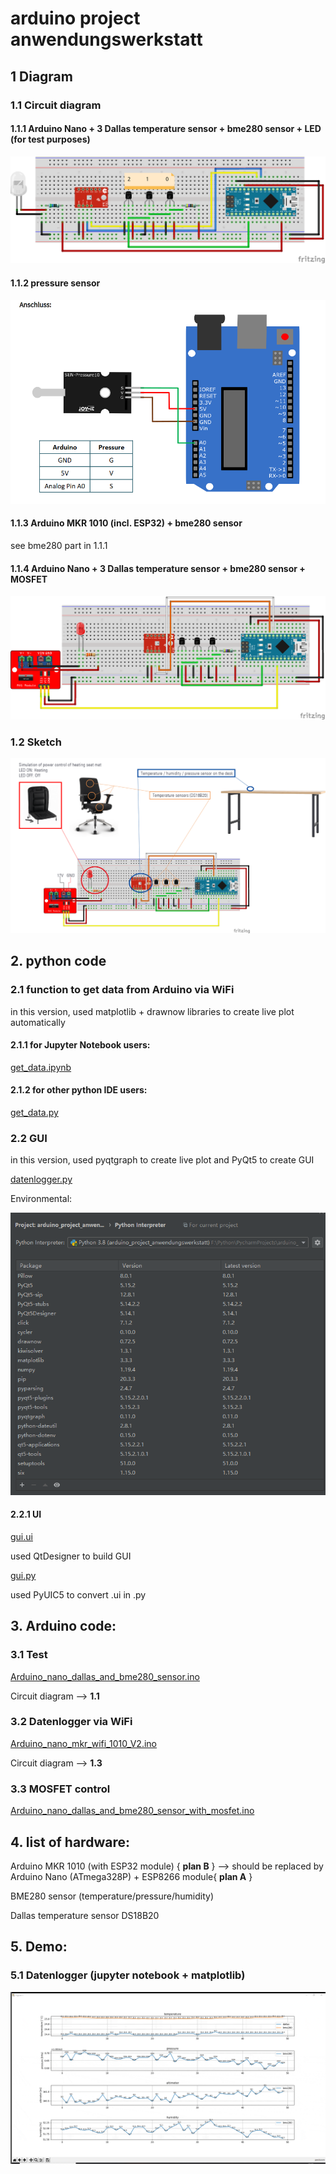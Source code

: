 # arduino project anwendungswerkstatt

## 1 Diagram

### 1.1 Circuit diagram

#### 1.1.1 Arduino Nano + 3 Dallas temperature sensor + bme280 sensor + LED (for test purposes)

![image](pictures/arduino_multiple_DS18B20_13112020.png)

#### 1.1.2 pressure sensor

![image](pictures/DrucksensorAnleitung.PNG)

#### 1.1.3 Arduino MKR 1010 (incl. ESP32) + bme280 sensor

see bme280 part in 1.1.1

#### 1.1.4 Arduino Nano + 3 Dallas temperature sensor + bme280 sensor + MOSFET 

![image](pictures/arduino_dallas_bme280_mosfet.png)

### 1.2 Sketch

![image](pictures/sketch.png)

## 2. python code

### 2.1 function to get data from Arduino via WiFi

in this version, used matplotlib + drawnow libraries to create 
live plot automatically

#### 2.1.1 for Jupyter Notebook users:
[get_data.ipynb](/Python/get_data.ipynb)

#### 2.1.2 for other python IDE users:
[get_data.py](/Python/get_data.py)

### 2.2 GUI

in this version, used pyqtgraph to create live plot and PyQt5 to create
GUI

[datenlogger.py](/Python/datenlogger.py)

Environmental:

![image](/pictures/Pycharm_environmental_GUI.png)

#### 2.2.1 UI

[gui.ui](/Python/gui.ui)

used QtDesigner to build GUI

[gui.py](/Python/gui.py)

used PyUIC5 to convert .ui in .py

## 3. Arduino code:

### 3.1 Test

[Arduino_nano_dallas_and_bme280_sensor.ino](/Arduino/Arduino_nano_dallas_and_bme280_sensor/Arduino_nano_dallas_and_bme280_sensor.ino)

Circuit diagram --> **1.1**

### 3.2 Datenlogger via WiFi

[Arduino_nano_mkr_wifi_1010_V2.ino](/Arduino/Arduino_mkr_wifi_1010_V2/Arduino_mkr_wifi_1010_V2.ino)

Circuit diagram --> **1.3**

### 3.3 MOSFET control

[Arduino_nano_dallas_and_bme280_sensor_with_mosfet.ino](/Arduino/Arduino_nano_dallas_and_bme280_sensor_with_mosfet/Arduino_nano_dallas_and_bme280_sensor_with_mosfet.ino)

## 4. list of hardware:

Arduino MKR 1010 (with ESP32 module) { **plan B** } --> should be 
replaced by Arduino Nano (ATmega328P) + ESP8266 module{ **plan A** }

BME280 sensor (temperature/pressure/humidity)

Dallas temperature sensor DS18B20

## 5. Demo:
### 5.1 Datenlogger (jupyter notebook + matplotlib)
![image](pictures/plot_demo.gif)
